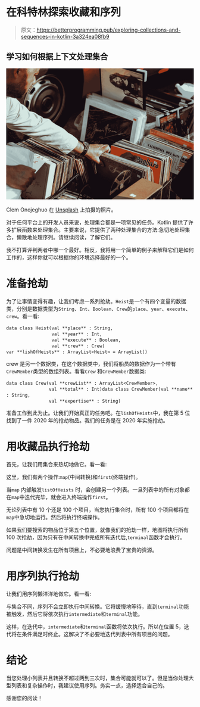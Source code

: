 # 在科特林探索收藏和序列

> 原文：<https://betterprogramming.pub/exploring-collections-and-sequences-in-kotlin-3a324ea08fb9>

## 学习如何根据上下文处理集合

![](img/1baa7c7ff18970725db5a6d3e6d038c3.png)

Clem Onojeghuo 在 [Unsplash](https://unsplash.com?utm_source=medium&utm_medium=referral) 上拍摄的照片。

对于任何平台上的开发人员来说，处理集合都是一项常见的任务。Kotlin 提供了许多扩展函数来处理集合。主要来说，它提供了两种处理集合的方法:急切地处理集合，懒散地处理序列。请继续阅读，了解它们。

我不打算评判两者中哪一个最好。相反，我将用一个简单的例子来解释它们是如何工作的，这样你就可以根据你的环境选择最好的一个。

# 准备抢劫

为了让事情变得有趣，让我们考虑一系列抢劫。`Heist`是一个有四个变量的数据类，分别是数据类型为`String`、`Int`、`Boolean`、`Crew`的`place`、`year`、`execute`、`crew`。看一看:

```
data class Heist(val **place** : String,
                 val **year** : Int,
                 val **execute** : Boolean,
                 val **crew** : Crew)
var **lishOfHeists** : ArrayList<Heist> = ArrayList()
```

crew 是另一个数据类，在这个数据类中，我们将船员的数据作为一个带有`CrewMember`类型的数组列表。看看`Crew` 和`CrewMember`数据类:

```
data class Crew(val **crewList** : ArrayList<CrewMember>,
                val **total** : Int)data class CrewMember(val **name** : String,
                val **expertise** : String)
```

准备工作到此为止。让我们开始真正的任务吧。在`lishOfHeists`中，我在第 5 位找到了一件 2020 年的抢劫物品。我们的任务是在 2020 年实施抢劫。

# 用收藏品执行抢劫

首先，让我们用集合来热切地做它。看一看:

这里，我们有两个操作:`map`(中间转换)和`first`(终端操作)。

当`map` 内部触发`listOfHeists` 时，会创建另一个列表。一旦列表中的所有对象都在`map`中迭代完毕，就会进入终端操作`first`。

无论列表中有 10 个还是 100 个项目，当您执行集合时，所有 100 个项目都将在`map`中急切地运行。然后将执行终端操作。

如果我们要搜索的物品位于第五个位置，就像我们的抢劫一样，地图将执行所有 100 次抢劫，因为只有在中间转换中完成所有迭代后,`terminal`函数才会执行。

问题是中间转换发生在所有项目上，不必要地浪费了宝贵的资源。

# 用序列执行抢劫

让我们用序列懒洋洋地做它。看一看:

与集合不同，序列不会立即执行中间转换。它将缓慢地等待，直到`terminal`功能被触发，然后它将依次执行`intermediate`和`terminal`功能。

这样，在迭代中，`intermediate`和`terminal`函数将依次执行。所以在位置 5，迭代将在条件满足时终止。这解决了不必要地迭代列表中所有项目的问题。

# 结论

当您处理小列表并且转换不超过两到三次时，集合可能就可以了。但是当你处理大型列表和复杂操作时，我建议使用序列。务实一点，选择适合自己的。

感谢您的阅读！